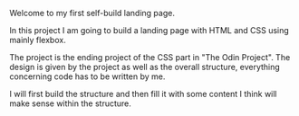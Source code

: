 Welcome to my first self-build landing page.

In this project I am going to build a landing page with HTML and CSS using mainly flexbox. 

The project is the ending project of the CSS part in "The Odin Project". The design is given by the project as well as the overall structure, everything concerning code has to be written by me.

I will first build the structure and then fill it with some content I think will make sense within the structure.
